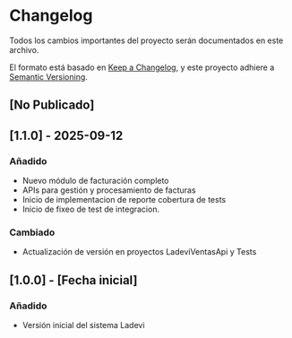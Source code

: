 # Changelog

Todos los cambios importantes del proyecto serán documentados en este archivo.

El formato está basado en [Keep a Changelog](https://keepachangelog.com/es-ES/1.0.0/),
y este proyecto adhiere a [Semantic Versioning](https://semver.org/lang/es/).

## [No Publicado]

## [1.1.0] - 2025-09-12

### Añadido

- Nuevo módulo de facturación completo
- APIs para gestión y procesamiento de facturas
- Inicio de implementacion de reporte cobertura de tests
- Inicio de fixeo de test de integracion.

### Cambiado

- Actualización de versión en proyectos LadeviVentasApi y Tests

## [1.0.0] - [Fecha inicial]

### Añadido

- Versión inicial del sistema Ladevi
